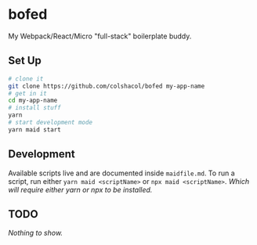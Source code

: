 # bofed

My Webpack/React/Micro "full-stack" boilerplate buddy.

## Set Up

```bash
# clone it
git clone https://github.com/colshacol/bofed my-app-name
# get in it
cd my-app-name
# install stuff
yarn
# start development mode
yarn maid start
```

## Development

Available scripts live and are documented inside `maidfile.md`. To run a script, run either `yarn maid <scriptName>` or `npx maid <scriptName>`. _Which will require either yarn or npx to be installed._

## TODO

_Nothing to show._
